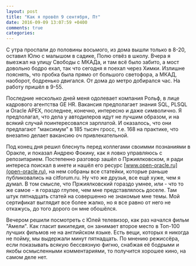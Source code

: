 ```yaml
---
layout: post
title: "Как я провёл 9 сентября, Пт"
date: 2016-09-09 13:07:59 +0400
comments: true
categories: 
---
```

С утра проспали до половины восьмого, из дома вышли только в 8-20, оставил Юлю с малышом в садике, Полю отвёз в школу. Вчера я выезжал на улицу Свободы с МКАДа, и там всё было забито, а мост довольно бодро ехал, так что сегодня я поехал через Химки. Излишне пояснять, что пробка была прямо от большого светофора, а МКАД, наоборот, бодренько двигался. От дома до метро добирался час. На работу пришёл в 9-55.

Последние несколько дней меня одолевает компания Рольф, в лице кадрового агентства GE HR. Вакансия предполагает знания SQL, PLSQL и Oracle APEX, последнее, конечно, интересно и даже символично. Я предполагал, что дела у автодилеров идут не лучшим образом, и на всякий случай поинтересовался зарплатой. И оказалось, что они предлагают "максимум" в 185 тысяч гросс, т.е. 168 на практике, что внезапно делает вакансию оч привлекательной.

Под конец дня решил блеснуть перед коллегами своимми познаниями в Оракле, и показал Андрею Фокину, как я ловко управляюсь с репозитарием. Постепенно разговор зашёл о Пржиялковском, я ради интереса поискал в инете и нашёл его ресурс [www.open-oracle.ru](open-oracle.ru), на нем собраны все статейки, которые раньше публиковались на citforum.ru. Ну что же друзья, все ещё хуже, чем я думал. В том смысле, что Пржиялковский гораздо умнее, или - что то же самое - я гораздо глупее, чем мне представлялось доселе. Там штук пятнадцать статей на совершенно не знакомые мне темы. Мой сертификат выглядит все более жалко, но я все равно от него не откажусь, до того дорого он мне обошёлся.

Вечером решили посмотреть с Юлей телевизор, как раз начался фильм "Амели". Как гласит википедия, он занимает второе место в Топ-100 лучших фильмов не на английском языке. Есть вещи, которых я никогда не пойму, мы выдержали минут пятнадцать. По мнению режиссёра, если показывать всякую бессвязную фигню, снабжая её бодрыми и якобы осмысленными комментариями, то получится хорошее кино, на самом деле нет. 